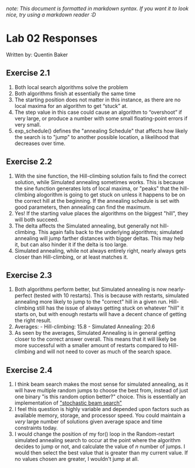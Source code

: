 *note: This document is formatted in markdown syntax. If you want it to look nice, try using a markdown reader :D*

# Lab 02 Responses #
Written by: Quentin Baker

## Exercise 2.1 ##
1.	Both local search algorithms solve the problem
2.	Both algorithms finish at essentially the same time
3.	The starting position does not matter in this instance, as there are no local maxima for an algorithm to get “stuck”
    at.
4.	The step value in this case could cause an algorithm to “overshoot” if very large, or produce a number with some
    small floating-point errors if very small.
5.  exp_schedule() defines the "annealing Schedule" that affects how likely the search is to "jump" to another possible
    location, a likelihood that decreases over time.

## Exercise 2.2 ##
1.  With the sine function, the Hill-climbing solution fails to find the correct solution, while Simulated annealing
    sometimes works. This is because the sine function generates lots of local maxima, or "peaks" that the hill-climbing
    alogorithm is going to get stuck on unless it happens to be on the correct hill at the beginning. If the annealing
    schedule is set with good parameters, then annealing can find the maximum.
2.  Yes! If the starting value places the algorithms on the biggest "hill", they will both succeed.
3.  The delta affects the Simulated annealing, but generally not hill-climbing. This again falls back to the underlying
    algorithms; simulated annealing will jump farther distances with bigger deltas. This may help it, but can also
    hinder it if the delta is too large.
4.  Simulated annealing, while not always entirely right, nearly always gets closer than Hill-climbing, or at least
    matches it.

## Exercise 2.3 ##
1.  Both algorithms perform better, but Simulated annealing is now nearly-perfect (tested with 10 restarts). This is
    because with restarts, simulated annealing more likely to jump to the "correct" hill in a given run. Hill-climbing
    still has the issue of always getting stuck on whatever "hill" it starts on, but with enough restarts will have a
    decent chance of getting the right result.
2.  Averages:
        - Hill-climbing:        15.8
        - Simulated Annealing:  20.6
3.  As seen by the averages, Simulated Annealing is in general getting closer to the correct answer overall. This means
    that it will likely be more successful with a smaller amount of restarts compared to Hill-climbing and will not need
    to cover as much of the search space.

## Exercise 2.4 ##
1.  I think beam search makes the most sense for simulated annealing, as it will have multiple random jumps to choose
    the best from, instead of just one binary "is this random option better?" choice. This is essentially an
    implementation of ["stochastic beam search"](https://en.wikipedia.org/wiki/Beam_search#Variants)
2.  I feel this question is highly variable and depended upon factors such as available memory, storage, and processor
    speed. You could maintain a *very* large number of solutions given average space and time constraints today.
3.  I would change the position of my for() loop in the Random-restart simulated annealing search to occur at the point
    where the algorithm decides to jump or not, and calculate the value of *n* number of jumps. I would then select the
    best value that is greater than my current value. If no values chosen are greater, I wouldn't jump at all.
